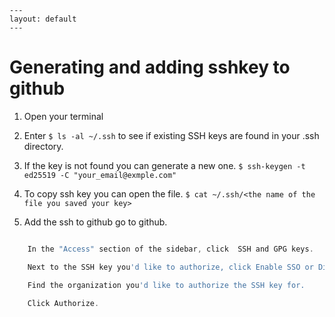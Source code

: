     ---
    layout: default
    ---

# Generating and adding sshkey to github

1. Open your terminal

2. Enter ``` $ ls -al ~/.ssh ``` to see if existing SSH keys are found in your .ssh directory.

4. If the key is not found you can generate a new one.
``` $ ssh-keygen -t ed25519 -C "your_email@exmple.com" ```

3. To copy ssh key you can open the file.
 ``` $ cat ~/.ssh/<the name of the file you saved your key> ```
 
4. Add the ssh to github go to github. 

 ``` Go to your profile photo on the top right click on it then go to settings 

     In the "Access" section of the sidebar, click  SSH and GPG keys.

     Next to the SSH key you'd like to authorize, click Enable SSO or Disable SSO.

     Find the organization you'd like to authorize the SSH key for.

     Click Authorize. 








